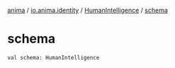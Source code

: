 [anima](../../index.md) / [io.anima.identity](../index.md) / [HumanIntelligence](index.md) / [schema](./schema.md)

# schema

`val schema: HumanIntelligence`